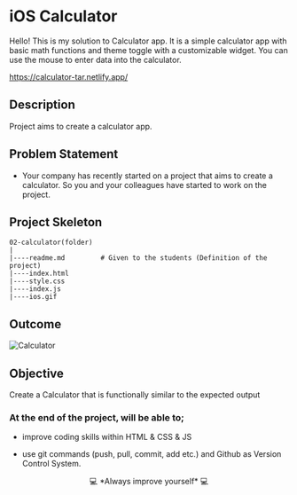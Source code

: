 

# iOS Calculator


Hello! This is my solution to Calculator app. It is a simple calculator app with basic math functions and theme toggle with a customizable widget. You can use the mouse to enter data into the calculator. 

https://calculator-tar.netlify.app/

## Description

Project aims to create a calculator app.

## Problem Statement

- Your company has recently started on a project that aims to create a calculator. So you and your colleagues have started to work on the project.

## Project Skeleton

```
02-calculator(folder)
|
|----readme.md         # Given to the students (Definition of the project)
|----index.html
|----style.css
|----index.js
|----ios.gif
```

## Outcome

 ![Calculator](https://github.com/KadirTarti/KadirTarti/assets/150926891/7229e5eb-95e5-45df-b8d7-4136883c5471)

## Objective

Create a Calculator that is functionally similar to the expected output

### At the end of the project, will be able to;

- improve coding skills within HTML & CSS & JS

- use git commands (push, pull, commit, add etc.) and Github as Version Control System.


<p align="center"> 💻 *Always improve yourself* 💻 </p>
